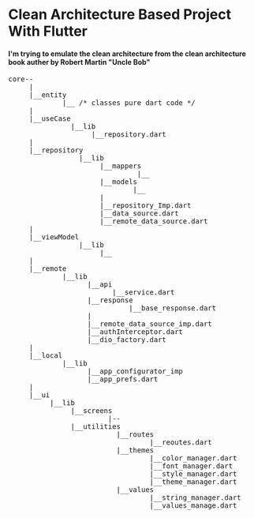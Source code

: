 # Clean Architecture Based Project With Flutter
#### I'm trying to emulate the clean architecture from the clean architecture book auther by Robert Martin "Uncle Bob"
<pre>
core--
     |
     |__entity
             |__ /* classes pure dart code */
     |
     |__useCase
               |__lib
                    |__repository.dart 
     |
     |__repository
                 |__lib
                      |__mappers
                               |__
                      |__models
                              |__
                      |
                      |__repository_Imp.dart
                      |__data_source.dart
                      |__remote_data_source.dart
     |
     |__viewModel
                 |__lib
                      |__
     |
     |__remote
             |__lib
                   |__api
                         |__service.dart
                   |__response
                             |__base_response.dart
                   |
                   |__remote_data_source_imp.dart
                   |__authInterceptor.dart
                   |__dio_factory.dart
     |
     |__local
             |__lib
                   |__app_configurator_imp
                   |__app_prefs.dart
     |
     |__ui
          |__lib
               |__screens
                        |--
               |__utilities
                          |__routes
                                  |__reoutes.dart
                          |__themes
                                  |__color_manager.dart
                                  |__font_manager.dart
                                  |__style_manager.dart
                                  |__theme_manager.dart
                          |__values
                                  |__string_manager.dart
                                  |__values_manage.dart
